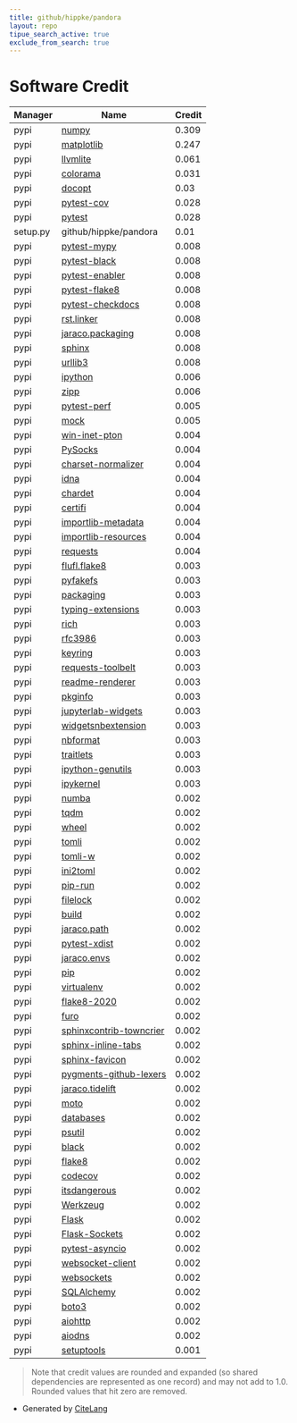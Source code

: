 ```yaml
---
title: github/hippke/pandora
layout: repo
tipue_search_active: true
exclude_from_search: true
---
```

# Software Credit

|Manager|Name|Credit|
|-------|----|------|
|pypi|[numpy](https://www.numpy.org)|0.309|
|pypi|[matplotlib](https://matplotlib.org)|0.247|
|pypi|[llvmlite](http://llvmlite.readthedocs.io)|0.061|
|pypi|[colorama](https://github.com/tartley/colorama)|0.031|
|pypi|[docopt](https://pypi.org/project/docopt)|0.03|
|pypi|[pytest-cov](https://pypi.org/project/pytest-cov)|0.028|
|pypi|[pytest](https://pypi.org/project/pytest)|0.028|
|setup.py|github/hippke/pandora|0.01|
|pypi|[pytest-mypy](https://pypi.org/project/pytest-mypy)|0.008|
|pypi|[pytest-black](https://pypi.org/project/pytest-black)|0.008|
|pypi|[pytest-enabler](https://pypi.org/project/pytest-enabler)|0.008|
|pypi|[pytest-flake8](https://pypi.org/project/pytest-flake8)|0.008|
|pypi|[pytest-checkdocs](https://pypi.org/project/pytest-checkdocs)|0.008|
|pypi|[rst.linker](https://pypi.org/project/rst.linker)|0.008|
|pypi|[jaraco.packaging](https://pypi.org/project/jaraco.packaging)|0.008|
|pypi|[sphinx](https://pypi.org/project/sphinx)|0.008|
|pypi|[urllib3](https://pypi.org/project/urllib3)|0.008|
|pypi|[ipython](https://pypi.org/project/ipython)|0.006|
|pypi|[zipp](https://pypi.org/project/zipp)|0.006|
|pypi|[pytest-perf](https://pypi.org/project/pytest-perf)|0.005|
|pypi|[mock](https://pypi.org/project/mock)|0.005|
|pypi|[win-inet-pton](https://pypi.org/project/win-inet-pton)|0.004|
|pypi|[PySocks](https://pypi.org/project/PySocks)|0.004|
|pypi|[charset-normalizer](https://pypi.org/project/charset-normalizer)|0.004|
|pypi|[idna](https://pypi.org/project/idna)|0.004|
|pypi|[chardet](https://pypi.org/project/chardet)|0.004|
|pypi|[certifi](https://pypi.org/project/certifi)|0.004|
|pypi|[importlib-metadata](https://github.com/python/importlib_metadata)|0.004|
|pypi|[importlib-resources](https://github.com/python/importlib_resources)|0.004|
|pypi|[requests](https://requests.readthedocs.io)|0.004|
|pypi|[flufl.flake8](https://pypi.org/project/flufl.flake8)|0.003|
|pypi|[pyfakefs](https://pypi.org/project/pyfakefs)|0.003|
|pypi|[packaging](https://pypi.org/project/packaging)|0.003|
|pypi|[typing-extensions](https://pypi.org/project/typing-extensions)|0.003|
|pypi|[rich](https://pypi.org/project/rich)|0.003|
|pypi|[rfc3986](https://pypi.org/project/rfc3986)|0.003|
|pypi|[keyring](https://pypi.org/project/keyring)|0.003|
|pypi|[requests-toolbelt](https://pypi.org/project/requests-toolbelt)|0.003|
|pypi|[readme-renderer](https://pypi.org/project/readme-renderer)|0.003|
|pypi|[pkginfo](https://pypi.org/project/pkginfo)|0.003|
|pypi|[jupyterlab-widgets](https://pypi.org/project/jupyterlab-widgets)|0.003|
|pypi|[widgetsnbextension](https://pypi.org/project/widgetsnbextension)|0.003|
|pypi|[nbformat](https://pypi.org/project/nbformat)|0.003|
|pypi|[traitlets](https://pypi.org/project/traitlets)|0.003|
|pypi|[ipython-genutils](https://pypi.org/project/ipython-genutils)|0.003|
|pypi|[ipykernel](https://pypi.org/project/ipykernel)|0.003|
|pypi|[numba](https://numba.pydata.org)|0.002|
|pypi|[tqdm](https://tqdm.github.io)|0.002|
|pypi|[wheel](https://github.com/pypa/wheel)|0.002|
|pypi|[tomli](https://pypi.org/project/tomli)|0.002|
|pypi|[tomli-w](https://pypi.org/project/tomli-w)|0.002|
|pypi|[ini2toml](https://pypi.org/project/ini2toml)|0.002|
|pypi|[pip-run](https://pypi.org/project/pip-run)|0.002|
|pypi|[filelock](https://pypi.org/project/filelock)|0.002|
|pypi|[build](https://pypi.org/project/build)|0.002|
|pypi|[jaraco.path](https://pypi.org/project/jaraco.path)|0.002|
|pypi|[pytest-xdist](https://pypi.org/project/pytest-xdist)|0.002|
|pypi|[jaraco.envs](https://pypi.org/project/jaraco.envs)|0.002|
|pypi|[pip](https://pypi.org/project/pip)|0.002|
|pypi|[virtualenv](https://pypi.org/project/virtualenv)|0.002|
|pypi|[flake8-2020](https://pypi.org/project/flake8-2020)|0.002|
|pypi|[furo](https://pypi.org/project/furo)|0.002|
|pypi|[sphinxcontrib-towncrier](https://pypi.org/project/sphinxcontrib-towncrier)|0.002|
|pypi|[sphinx-inline-tabs](https://pypi.org/project/sphinx-inline-tabs)|0.002|
|pypi|[sphinx-favicon](https://pypi.org/project/sphinx-favicon)|0.002|
|pypi|[pygments-github-lexers](https://pypi.org/project/pygments-github-lexers)|0.002|
|pypi|[jaraco.tidelift](https://pypi.org/project/jaraco.tidelift)|0.002|
|pypi|[moto](https://pypi.org/project/moto)|0.002|
|pypi|[databases](https://pypi.org/project/databases)|0.002|
|pypi|[psutil](https://pypi.org/project/psutil)|0.002|
|pypi|[black](https://pypi.org/project/black)|0.002|
|pypi|[flake8](https://pypi.org/project/flake8)|0.002|
|pypi|[codecov](https://pypi.org/project/codecov)|0.002|
|pypi|[itsdangerous](https://pypi.org/project/itsdangerous)|0.002|
|pypi|[Werkzeug](https://pypi.org/project/Werkzeug)|0.002|
|pypi|[Flask](https://pypi.org/project/Flask)|0.002|
|pypi|[Flask-Sockets](https://pypi.org/project/Flask-Sockets)|0.002|
|pypi|[pytest-asyncio](https://pypi.org/project/pytest-asyncio)|0.002|
|pypi|[websocket-client](https://pypi.org/project/websocket-client)|0.002|
|pypi|[websockets](https://pypi.org/project/websockets)|0.002|
|pypi|[SQLAlchemy](https://pypi.org/project/SQLAlchemy)|0.002|
|pypi|[boto3](https://pypi.org/project/boto3)|0.002|
|pypi|[aiohttp](https://pypi.org/project/aiohttp)|0.002|
|pypi|[aiodns](https://pypi.org/project/aiodns)|0.002|
|pypi|[setuptools](https://github.com/pypa/setuptools)|0.001|


> Note that credit values are rounded and expanded (so shared dependencies are represented as one record) and may not add to 1.0. Rounded values that hit zero are removed.


- Generated by [CiteLang](https://github.com/vsoch/citelang)
